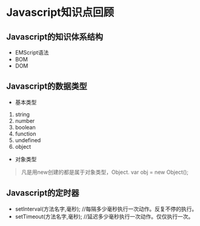 # Javascript知识点回顾

## Javascript的知识体系结构

* EMScript语法
* BOM
* DOM


## Javascript的数据类型

* 基本类型
 1. string
 2. number
 3. boolean
 4. function
 5. undefined
 6. object

* 对象类型
> 凡是用new创建的都是属于对象类型，Object.  var obj = new Object();

## Javascript的定时器

* setInterval(方法名字,毫秒); //每隔多少毫秒执行一次动作。反复不停的执行。
* setTimeout(方法名字,毫秒); //延迟多少毫秒执行一次动作。仅仅执行一次。